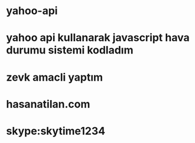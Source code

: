 # yahoo-api
# yahoo api kullanarak javascript hava durumu sistemi kodladım
# zevk amacli yaptım
# hasanatilan.com
# skype:skytime1234

